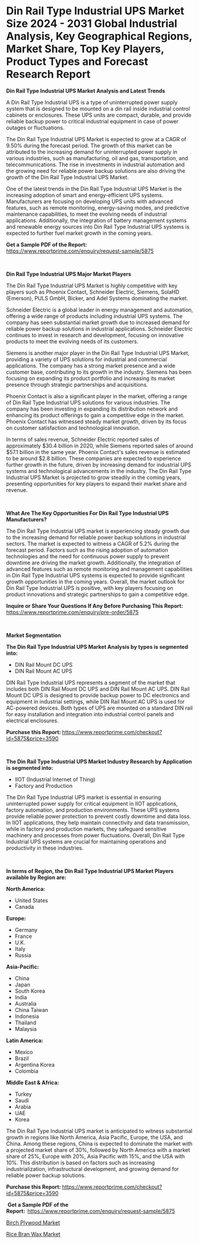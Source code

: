<p><h1>Din Rail Type Industrial UPS Market Size 2024 - 2031 Global Industrial Analysis, Key Geographical Regions, Market Share, Top Key Players, Product Types and Forecast Research Report</h1></p><p><strong>Din Rail Type Industrial UPS Market Analysis and Latest Trends</strong></p>
<p><p>A Din Rail Type Industrial UPS is a type of uninterrupted power supply system that is designed to be mounted on a din rail inside industrial control cabinets or enclosures. These UPS units are compact, durable, and provide reliable backup power to critical industrial equipment in case of power outages or fluctuations.</p><p>The Din Rail Type Industrial UPS Market is expected to grow at a CAGR of 9.50% during the forecast period. The growth of this market can be attributed to the increasing demand for uninterrupted power supply in various industries, such as manufacturing, oil and gas, transportation, and telecommunications. The rise in investments in industrial automation and the growing need for reliable power backup solutions are also driving the growth of the Din Rail Type Industrial UPS Market.</p><p>One of the latest trends in the Din Rail Type Industrial UPS Market is the increasing adoption of smart and energy-efficient UPS systems. Manufacturers are focusing on developing UPS units with advanced features, such as remote monitoring, energy-saving modes, and predictive maintenance capabilities, to meet the evolving needs of industrial applications. Additionally, the integration of battery management systems and renewable energy sources into Din Rail Type Industrial UPS systems is expected to further fuel market growth in the coming years.</p></p>
<p><strong>Get a Sample PDF of the Report:&nbsp;</strong> <a href="https://www.reportprime.com/enquiry/request-sample/5875">https://www.reportprime.com/enquiry/request-sample/5875</a></p>
<p>&nbsp;</p>
<p><strong>Din Rail Type Industrial UPS Major Market Players</strong></p>
<p><p>The Din Rail Type Industrial UPS Market is highly competitive with key players such as Phoenix Contact, Schneider Electric, Siemens, SolaHD (Emerson), PULS GmbH, Bicker, and Adel Systems dominating the market. </p><p>Schneider Electric is a global leader in energy management and automation, offering a wide range of products including industrial UPS systems. The company has seen substantial market growth due to increased demand for reliable power backup solutions in industrial applications. Schneider Electric continues to invest in research and development, focusing on innovative products to meet the evolving needs of its customers.</p><p>Siemens is another major player in the Din Rail Type Industrial UPS Market, providing a variety of UPS solutions for industrial and commercial applications. The company has a strong market presence and a wide customer base, contributing to its growth in the industry. Siemens has been focusing on expanding its product portfolio and increasing its market presence through strategic partnerships and acquisitions.</p><p>Phoenix Contact is also a significant player in the market, offering a range of Din Rail Type Industrial UPS solutions for various industries. The company has been investing in expanding its distribution network and enhancing its product offerings to gain a competitive edge in the market. Phoenix Contact has witnessed steady market growth, driven by its focus on customer satisfaction and technological innovation.</p><p>In terms of sales revenue, Schneider Electric reported sales of approximately $30.4 billion in 2020, while Siemens reported sales of around $57.1 billion in the same year. Phoenix Contact's sales revenue is estimated to be around $2.8 billion. These companies are expected to experience further growth in the future, driven by increasing demand for industrial UPS systems and technological advancements in the industry. The Din Rail Type Industrial UPS Market is projected to grow steadily in the coming years, presenting opportunities for key players to expand their market share and revenue.</p></p>
<p>&nbsp;</p>
<p><strong>What Are The Key Opportunities For Din Rail Type Industrial UPS Manufacturers?</strong></p>
<p><p>The Din Rail Type Industrial UPS market is experiencing steady growth due to the increasing demand for reliable power backup solutions in industrial sectors. The market is expected to witness a CAGR of 5.2% during the forecast period. Factors such as the rising adoption of automation technologies and the need for continuous power supply to prevent downtime are driving the market growth. Additionally, the integration of advanced features such as remote monitoring and management capabilities in Din Rail Type Industrial UPS systems is expected to provide significant growth opportunities in the coming years. Overall, the market outlook for Din Rail Type Industrial UPS is positive, with key players focusing on product innovations and strategic partnerships to gain a competitive edge.</p></p>
<p><strong>Inquire or Share Your Questions If Any Before Purchasing This Report:</strong> <a href="https://www.reportprime.com/enquiry/pre-order/5875">https://www.reportprime.com/enquiry/pre-order/5875</a></p>
<p>&nbsp;</p>
<p><strong>Market Segmentation</strong></p>
<p><strong>The Din Rail Type Industrial UPS Market Analysis by types is segmented into:</strong></p>
<p><ul><li>DIN Rail Mount DC UPS</li><li>DIN Rail Mount AC UPS</li></ul></p>
<p><p>DIN Rail Type Industrial UPS represents a segment of the market that includes both DIN Rail Mount DC UPS and DIN Rail Mount AC UPS. DIN Rail Mount DC UPS is designed to provide backup power to DC electronics and equipment in industrial settings, while DIN Rail Mount AC UPS is used for AC-powered devices. Both types of UPS are mounted on a standard DIN rail for easy installation and integration into industrial control panels and electrical enclosures.</p></p>
<p><strong>Purchase this Report:&nbsp;</strong><a href="https://www.reportprime.com/checkout?id=5875&price=3590">https://www.reportprime.com/checkout?id=5875&price=3590</a></p>
<p>&nbsp;</p>
<p><strong>The Din Rail Type Industrial UPS Market Industry Research by Application is segmented into:</strong></p>
<p><ul><li>IIOT (Industrial Internet of Thing)</li><li>Factory and Production</li></ul></p>
<p><p>The Din Rail Type Industrial UPS market is essential in ensuring uninterrupted power supply for critical equipment in IIOT applications, factory automation, and production environments. These UPS systems provide reliable power protection to prevent costly downtime and data loss. In IIOT applications, they help maintain connectivity and data transmission, while in factory and production markets, they safeguard sensitive machinery and processes from power fluctuations. Overall, Din Rail Type Industrial UPS systems are crucial for maintaining operations and productivity in these industries.</p></p>
<p>&nbsp;</p>
<p><strong>In terms of Region, the Din Rail Type Industrial UPS Market Players available by Region are:</strong></p>
<p>
    <p> <strong> North America: </strong>
        <ul>
            <li>United States</li>
            <li>Canada</li>
        </ul>
        </p> 
    <p> <strong> Europe: </strong>
        <ul>
            <li>Germany</li>
            <li>France</li>
            <li>U.K.</li>
            <li>Italy</li>
            <li>Russia</li>
        </ul>
        </p> 
    <p> <strong> Asia-Pacific: </strong>
        <ul>
            <li>China</li>
            <li>Japan</li>
            <li>South Korea</li>
            <li>India</li>
            <li>Australia</li>
            <li>China Taiwan</li>
            <li>Indonesia</li>
            <li>Thailand</li>
            <li>Malaysia</li>
        </ul>
        </p> 
    <p> <strong> Latin America: </strong>
        <ul>
            <li>Mexico</li>
            <li>Brazil</li>
            <li>Argentina Korea</li>
            <li>Colombia</li>
        </ul>
        </p> 
    <p> <strong> Middle East & Africa: </strong>
        <ul>
            <li>Turkey</li>
            <li>Saudi</li>
            <li>Arabia</li>
            <li>UAE</li>
            <li>Korea</li>
        </ul>
    </p>
    </p>
<p><p>The Din Rail Type Industrial UPS market is anticipated to witness substantial growth in regions like North America, Asia Pacific, Europe, the USA, and China. Among these regions, China is expected to dominate the market with a projected market share of 30%, followed by North America with a market share of 25%, Europe with 20%, Asia Pacific with 15%, and the USA with 10%. This distribution is based on factors such as increasing industrialization, infrastructural development, and growing demand for reliable power backup solutions.</p></p>
<p><strong>Purchase this Report: </strong><a href="https://www.reportprime.com/checkout?id=5875&price=3590">https://www.reportprime.com/checkout?id=5875&price=3590</a></p>
<p>&nbsp;<strong>Get a Sample PDF of the Report:&nbsp;&nbsp;</strong><a href="https://www.reportprime.com/enquiry/request-sample/5875">https://www.reportprime.com/enquiry/request-sample/5875</a></p>
<p><strong></strong></p>
<p><p><a href="https://forested-sushi-9b0.notion.site/Birch-Plywood-Market-Size-Share-Trends-Analysis-Report-By-Material-By-Type-By-End-user-By-Regi-6ef8cb990cde4635b91ff36c729d34a4">Birch Plywood Market</a></p><p><a href="https://summer-dogwood-3e9.notion.site/Rice-Bran-Wax-Market-Dynamics-2024-2031-Also-about-Its-Market-Trends-Projections-and-Opportunitie-570e344be81c40e09ae0f921913263d5">Rice Bran Wax Market</a></p></p>